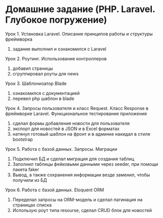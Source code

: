 # Домашние задание (PHP. Laravel. Глубокое погружение)

Урок 1. Установка Laravel. Описание принципов работы и структуры фреймворка

1. задание выполнил и ознакомился с Laravel

Урок 2. Роутинг. Использование контроллеров

1. добавил страницы
2. сгруппировал роуты для news

Урок 3. Шаблонизатор Blade

1. ознакомился с документацией
2. перевел php шаблон в blade

Урок 4. Запросы пользователя и класс Request. Класс Response в фреймворке Laravel. Функциональное тестирование приложения

1. сделал формы добавления новости для пользователя
2. экспорт для новостей в JSON и в Excel форматах
3. натянул готовый шаблон на фронт и в админке накидал в стиле bootstrap

Урок 5. Работа с базой данных. Запросы. Миграции

1. Подключил БД и сделал миграция для создания таблиц
2. Заполнил таблицы фейковыми данными через seeder, при помощи пакета faker
3. Вывод, а также сохранения информации везде заменил, чтобы получили из БД

Урок 6. Работа с базой данных. Eloquent ORM

1. Переделал запросы на ORM-модель и сделал пагинация на страницах списка
2. Использую роут типа resourse, сделал CRUD блок для новостей
